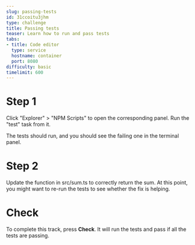 ```yaml
---
slug: passing-tests
id: 31ccoitu3jhm
type: challenge
title: Passing tests
teaser: Learn how to run and pass tests
tabs:
- title: Code editor
  type: service
  hostname: container
  port: 8080
difficulty: basic
timelimit: 600
---
```


Step 1
======

Click "Explorer" > "NPM Scripts" to open the corresponding panel.
Run the "test" task from it.

The tests should run, and you should see the failing one in the terminal panel.

Step 2
======

Update the function in src/sum.ts to correctly return the sum.
At this point, you might want to re-run the tests to see whether the fix is helping.

Check
=====

To complete this track, press **Check**. It will run the tests and pass if all the tests are passing.

